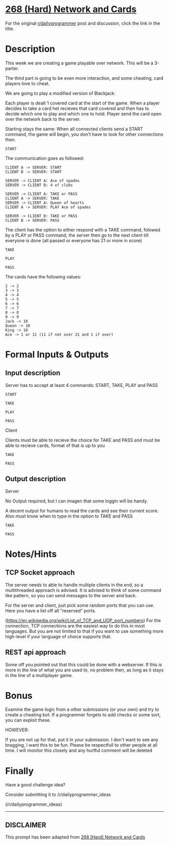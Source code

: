 # [268 (Hard) Network and Cards](https://www.reddit.com/r/dailyprogrammer/comments/4lavv6/20160527_challenge_268_hard_network_and_cards/)

For the original [r/dailyprogrammer](https://www.reddit.com/r/dailyprogrammer/) post and discussion, click the link in the title.

# Description
This week we are creating a game playable over network. This will be a 3-parter.

The third part is going to be even more interaction, and some cheating, card players love to cheat.

We are going to play a modified version of Blackjack:

Each player is dealt 1 covered card at the start of the game.
When a player decides to take a card het recieves that card covered and then has to decide which one to play and which one to hold.
Player send the card open over the network back to the server.

Starting stays the same:
When all connected clients send a START command, the game will begin, you don't have to look for other connections then.


```
START
```
The communication goes as followed:


```
CLIENT A -> SERVER: START
CLIENT B -> SERVER: START

SERVER -> CLIENT A: Ace of spades
SERVER -> CLIENT B: 4 of clubs

SERVER -> CLIENT A: TAKE or PASS
CLIENT A -> SERVER: TAKE
SERVER -> CLIENT A: Queen of hearts
CLIENT A -> SERVER: PLAY Ace of spades

SERVER -> CLIENT B: TAKE or PASS
CLIENT B -> SERVER: PASS
```
The client has the option to either respond with a TAKE command, folowed by a PLAY or PASS command, the server then go to the next client till everyone is done (all passed or everyone has 21 or more in score)


```
TAKE
```

```
PLAY
```

```
PASS
```
The cards have the following values:


```
2 -> 2
3 -> 3
4 -> 4
5 -> 5
6 -> 6
7 -> 7
8 -> 8
9 -> 9
Jack -> 10
Queen -> 10
King -> 10
Ace -> 1 or 11 (11 if not over 21 and 1 if over)
```
# Formal Inputs & Outputs
## Input description
Server has to accept at least 4 commands: START, TAKE, PLAY and PASS


```
START
```

```
TAKE
```

```
PLAY
```

```
PASS
```
Client

Clients must be able to recieve the choice for TAKE and PASS and must be able to recieve cards, format of that is up to you


```
TAKE
```

```
PASS
```
## Output description
Server

No Output required, but I can imagen that some loggin will be handy.

A decent output for humans to read the cards and see their current score.
Also must know when to type in the option to TAKE and PASS


```
TAKE
```

```
PASS
```
# Notes/Hints
## TCP Socket approach
The server needs to able to handle multiple clients in the end, so a multithreaded approach is advised.
It is advised to think of some command like pattern, so you can send messages to the server and back.

For the server and client, just pick some random ports that you can use. Here you have a list off all "reserved" ports.

(https://en.wikipedia.org/wiki/List_of_TCP_and_UDP_port_numbers)
For the connection, TCP connections are the easiest way to do this in most languages. But you are not limited to that if you want to use something more high-level if your language of choice supports that.

## REST api approach
Some off you pointed out that this could be done with a webserver. If this is more in the line of what you are used to, no problem then, as long as it stays in the line of a multiplayer game.

# Bonus
Examine the game logic from a other submissions (or your own) and try to create a cheating bot.
If a programmer forgets to add checks or some sort, you can exploit these. 

HOWEVER:

If you are not up for that, put it in your submission. I don't want to see any bragging, I want this to be fun. Please be respectfull to other people at all time.
I will monitor this closely and any hurtful comment will be deleted

# Finally
Have a good challenge idea?

Consider submitting it to /r/dailyprogrammer_ideas

(/r/dailyprogrammer_ideas)

----
## **DISCLAIMER**
This prompt has been adapted from [268 [Hard] Network and Cards](https://www.reddit.com/r/dailyprogrammer/comments/4lavv6/20160527_challenge_268_hard_network_and_cards/
)
